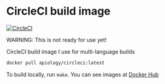 # CircleCI build image

[![CircleCI](https://circleci.com/gh/apiology/docker-circleci.svg?style=svg)](https://circleci.com/gh/apiology/docker-circleci)

WARNING: This is not ready for use yet!

CircleCI build image I use for multi-language builds

```sh
docker pull apiology/circleci:latest
```

To build locally, run `make`.  You can see images at
[Docker Hub](https://hub.docker.com/repository/docker/apiology/circleci)
